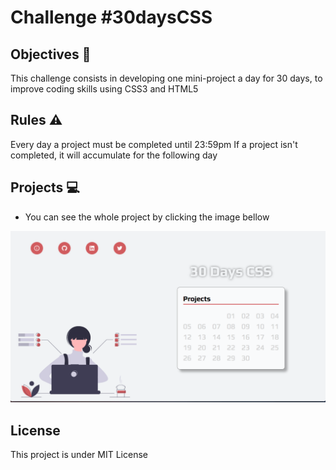 # Challenge #30daysCSS 

## Objectives 🎯
This challenge consists in developing one mini-project a day for 30 days, to improve coding skills using CSS3 and HTML5

## Rules ⚠️
Every day a project must be completed until 23:59pm
If a project isn't completed, it will accumulate for the following day

## Projects 💻

- You can see the whole project by clicking the image bellow

[<img src="./assets/landing-page.png" width="800px"/>](https://30daysofcss.vercel.app/)

## License
This project is under MIT License
